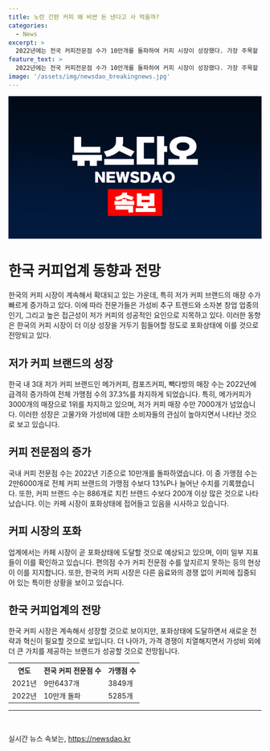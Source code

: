 ```yaml
---
title: 노란 간판 커피 왜 비싼 돈 낸다고 사 먹을까?
categories:
  - News
excerpt: >
  2022년에는 전국 커피전문점 수가 10만개를 돌파하여 커피 시장이 성장했다. 가장 주목할 만한 점은 저가 커피의 인기 상승으로, 3대 저가 커피 브랜드의 가맹점 수가 크게 늘었다. 특히 가격 대비 품질과 접근성으로 소비자들에게 인기를 끌었으며, 소자본 창업 업종으로도 주목받고 있다. 그러나 업계는 카페 시장이 포화 상태에 다다를 것으로 우려하고 있으며, 커피 시장이 유독 크게 성장하고 있는 한국의 특이성에 대한 이야기도 나왔다.
feature_text: >
  2022년에는 전국 커피전문점 수가 10만개를 돌파하여 커피 시장이 성장했다. 가장 주목할 만한 점은 저가 커피의 인기 상승으로, 3대 저가 커피 브랜드의 가맹점 수가 크게 늘었다. 특히 가격 대비 품질과 접근성으로 소비자들에게 인기를 끌었으며, 소자본 창업 업종으로도 주목받고 있다. 그러나 업계는 카페 시장이 포화 상태에 다다를 것으로 우려하고 있으며, 커피 시장이 유독 크게 성장하고 있는 한국의 특이성에 대한 이야기도 나왔다.
image: '/assets/img/newsdao_breakingnews.jpg'
---
```


<p><img src="/assets/img/newsdao_breakingnews.jpg" alt="pcversion 속보" /></p>

<h1>한국 커피업계 동향과 전망</h1>

<p data-ke-size="size16">한국의 커피 시장이 계속해서 확대되고 있는 가운데, 특히 저가 커피 브랜드의 매장 수가 빠르게 증가하고 있다. 이에 따라 전문가들은 가성비 추구 트렌드와 소자본 창업 업종의 인기, 그리고 높은 접근성이 저가 커피의 성공적인 요인으로 지목하고 있다. 이러한 동향은 한국의 커피 시장이 더 이상 성장을 거두기 힘들어할 정도로 포화상태에 이를 것으로 전망되고 있다.</p>

<h2 data-ke-size="size26">저가 커피 브랜드의 성장</h2>

<p>한국 내 3대 저가 커피 브랜드인 메가커피, 컴포즈커피, 빽다방의 매장 수는 2022년에 급격히 증가하여 전체 가맹점 수의 37.3%를 차지하게 되었습니다. 특히, 메가커피가 3000개의 매장으로 1위를 차지하고 있으며, 저가 커피 매장 수만 7000개가 넘었습니다. 이러한 성장은 고물가와 가성비에 대한 소비자들의 관심이 높아지면서 나타난 것으로 보고 있습니다.</p>

<h2 data-ke-size="size26">커피 전문점의 증가</h2>

<p>국내 커피 전문점 수는 2022년 기준으로 10만개를 돌파하였습니다. 이 중 가맹점 수는 2만6000개로 전체 커피 브랜드의 가맹점 수보다 13%P나 늘어난 수치를 기록했습니다. 또한, 커피 브랜드 수는 886개로 치킨 브랜드 수보다 200개 이상 많은 것으로 나타났습니다. 이는 카페 시장이 포화상태에 접어들고 있음을 시사하고 있습니다.</p>

<h2 data-ke-size="size26">커피 시장의 포화</h2>

<p>업계에서는 카페 시장이 곧 포화상태에 도달할 것으로 예상되고 있으며, 이미 일부 지표들이 이를 확인하고 있습니다. 편의점 수가 커피 전문점 수를 앞지르지 못하는 등의 현상이 이를 지지합니다. 또한, 한국의 커피 시장은 다른 음료와의 경쟁 없이 커피에 집중되어 있는 특이한 상황을 보이고 있습니다.</p>

<h2 data-ke-size="size26">한국 커피업계의 전망</h2>

<p>한국 커피 시장은 계속해서 성장할 것으로 보이지만, 포화상태에 도달하면서 새로운 전략과 혁신이 필요할 것으로 보입니다. 더 나아가, 가격 경쟁이 치열해지면서 가성비 외에 더 큰 가치를 제공하는 브랜드가 성공할 것으로 전망됩니다.</p>

<table>
    <tr>
        <th>연도</th>
        <th>전국 커피 전문점 수</th>
        <th>가맹점 수</th>
    </tr>
    <tr>
        <td>2021년</td>
        <td>9만6437개</td>
        <td>3849개</td>
    </tr>
    <tr>
        <td>2022년</td>
        <td>10만개 돌파</td>
        <td>5285개</td>
    </tr>
</table>

<hr>

<p data-ke-size="size16">&nbsp;</p>
실시간 뉴스 속보는, <a href="https://newsdao.kr" rel="dofollow">https://newsdao.kr</a>


